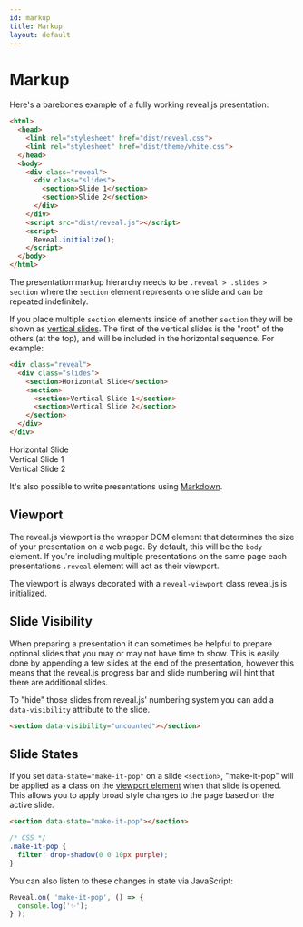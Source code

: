 ```yaml
---
id: markup
title: Markup
layout: default
---
```


# Markup

Here's a barebones example of a fully working reveal.js presentation:
```html
<html>
  <head>
    <link rel="stylesheet" href="dist/reveal.css">
    <link rel="stylesheet" href="dist/theme/white.css">
  </head>
  <body>
    <div class="reveal">
      <div class="slides">
        <section>Slide 1</section>
        <section>Slide 2</section>
      </div>
    </div>
    <script src="dist/reveal.js"></script>
    <script>
      Reveal.initialize();
    </script>
  </body>
</html>
```

The presentation markup hierarchy needs to be `.reveal > .slides > section` where the `section` element represents one slide and can be repeated indefinitely.

If you place multiple `section` elements inside of another `section` they will be shown as [vertical slides](/vertical-slides). The first of the vertical slides is the "root" of the others (at the top), and will be included in the horizontal sequence. For example:

```html
<div class="reveal">
  <div class="slides">
    <section>Horizontal Slide</section>
    <section>
      <section>Vertical Slide 1</section>
      <section>Vertical Slide 2</section>
    </section>
  </div>
</div>
```
<div class="reveal reveal-example">
  <div class="slides">
    <section>Horizontal Slide</section>
    <section>
      <section>Vertical Slide 1</section>
      <section>Vertical Slide 2</section>
    </section>
  </div>
</div>

It's also possible to write presentations using [Markdown](/markdown).

## Viewport
The reveal.js viewport is the wrapper DOM element that determines the size of your presentation on a web page. By default, this will be the `body` element. If you're including multiple presentations on the same page each presentations `.reveal` element will act as their viewport.

The viewport is always decorated with a `reveal-viewport` class reveal.js is initialized.

## Slide Visibility
When preparing a presentation it can sometimes be helpful to prepare optional slides that you may or may not have time to show. This is easily done by appending a few slides at the end of the presentation, however this means that the reveal.js progress bar and slide numbering will hint that there are additional slides.

To "hide" those slides from reveal.js' numbering system you can add a `data-visibility` attribute to the slide.
```html
<section data-visibility="uncounted"></section>
```

## Slide States

If you set `data-state="make-it-pop"` on a slide `<section>`, "make-it-pop" will be applied as a class on the [viewport element](#viewport) when that slide is opened. This allows you to apply broad style changes to the page based on the active slide.

```html
<section data-state="make-it-pop"></section>
```

```css
/* CSS */
.make-it-pop {
  filter: drop-shadow(0 0 10px purple);
}
```

You can also listen to these changes in state via JavaScript:

```javascript
Reveal.on( 'make-it-pop', () => {
  console.log('✨');
} );
```